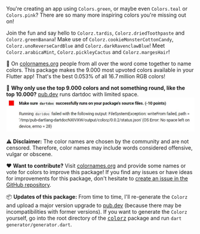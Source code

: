 You're creating an app using `Colors.green`, or maybe even `Colors.teal` or `Colors.pink`?
There are so many more inspiring colors you're missing out on!

Join the fun and say hello to `Colorz.tardis`, `Colorz.driedToothpaste` and `Colorz.greenBanana`!
Make use of `Colorz.cookieMonsterCottonCandy`, `Colorz.unoReverseCardBlue` and `Colorz.darkRavenclawBlue`!
Meet `Colorz.arabicaMint`, `Colorz.pickleyCactus` and `Colorz.margesHair`!

🎨 On [colornames.org](https://colornames.org/) people from all over the word come together to name colors.
This package makes the 9.000 most upvoted colors available in your Flutter app!
That's the best 0.053% of all 16.7 million RGB colors!

🤔 **Why only use the top 9.000 colors and not something round, like the top 10.000?**
[pub.dev](https://pub.dev/) runs dartdoc with limited space.
![pub error](pub_error.jpg)

⚠️ **Disclaimer:**
The color names are chosen by the community and are not censored. Therefore, color names may include words considered offensive, vulgar or obscene.

❤️ **Want to contribute?**
Visit [colornames.org](https://colornames.org/) and provide some names or vote for colors to improve this package!
If you find any issues or have ideas for improvements for this package, don't hesitate to [create an issue in the GitHub repository](https://github.com/marcelgarus/colorz/issues/new).

📦 **Updates of this package:**
From time to time, I'll re-generate the `Colorz` and upload a major version upgrade to [pub.dev](https://pub.dev/) (because there may be incompatibilities with former versions).
If you want to generate the `Colorz` yourself, go into the root directory of the [<kbd>colorz</kbd>](https://github.com/marcelgarus/colorz) package and run `dart generator/generator.dart`.
